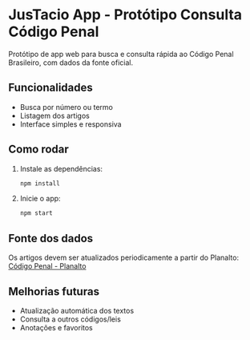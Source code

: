 # JusTacio App - Protótipo Consulta Código Penal

Protótipo de app web para busca e consulta rápida ao Código Penal Brasileiro, com dados da fonte oficial.

## Funcionalidades
- Busca por número ou termo
- Listagem dos artigos
- Interface simples e responsiva

## Como rodar
1. Instale as dependências:
   ```sh
   npm install
   ```
2. Inicie o app:
   ```sh
   npm start
   ```

## Fonte dos dados
Os artigos devem ser atualizados periodicamente a partir do Planalto: [Código Penal - Planalto](https://www.planalto.gov.br/ccivil_03/decreto-lei/del2848compilado.htm)

## Melhorias futuras
- Atualização automática dos textos
- Consulta a outros códigos/leis
- Anotações e favoritos
